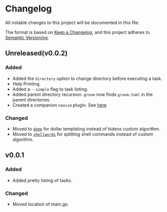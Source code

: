 # Changelog

All notable changes to this project will be documented in this file.

The format is based on [Keep a Changelog](https://keepachangelog.com/en/1.0.0/),
and this project adheres to [Semantic Versioning](https://semver.org/spec/v2.0.0.html).

## Unreleased(v0.0.2)

### Added

- Added the `directory` option to change directory before executing a task.
- Help Printing.
- Added a `--simple` flag to task listing.
- Added parent directory recursion. `groom` now finds `groom.toml` in the parent directories.
- Created a companion `neovim` plugin. See [here](https://github.com/pspiagicw/groom.nvim)

### Changed
- Moved to [`demp`](https://github.com/pspiagicw/demp) for dollar templating instead of hideos custom algorithm.
- Moved to [`shellwords`](https://github.com/buildkite/shellwords) for splitting shell commands instead of custom algorithm.

## v0.0.1

### Added

- Added pretty listing of tasks.

### Changed

- Moved location of main.go.

